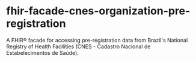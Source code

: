 # fhir-facade-cnes-organization-pre-registration
A FHIR® facade for accessing pre-registration data from Brazil's National Registry of Health Facilities (CNES - Cadastro Nacional de Estabelecimentos de Saúde).

